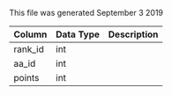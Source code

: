 This file was generated September 3 2019

| Column  | Data Type | Description |
| ------- | --------- | ----------- |
| rank_id | int       |             |
| aa_id   | int       |             |
| points  | int       |             |